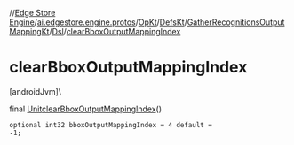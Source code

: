 //[Edge Store Engine](../../../../../../index.md)/[ai.edgestore.engine.protos](../../../../index.md)/[OpKt](../../../index.md)/[DefsKt](../../index.md)/[GatherRecognitionsOutputMappingKt](../index.md)/[Dsl](index.md)/[clearBboxOutputMappingIndex](clear-bbox-output-mapping-index.md)

# clearBboxOutputMappingIndex

[androidJvm]\

final [Unit](https://kotlinlang.org/api/latest/jvm/stdlib/kotlin/-unit/index.html)[clearBboxOutputMappingIndex](clear-bbox-output-mapping-index.md)()

<code>optional int32 bboxOutputMappingIndex = 4 default = -1;</code>
